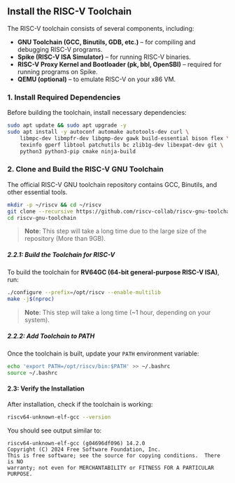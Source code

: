 ## **Install the RISC-V Toolchain**

The RISC-V toolchain consists of several components, including:
- **GNU Toolchain (GCC, Binutils, GDB, etc.)** – for compiling and debugging RISC-V programs.
- **Spike (RISC-V ISA Simulator)** – for running RISC-V binaries.
- **RISC-V Proxy Kernel and Bootloader (pk, bbl, OpenSBI)** – required for running programs on Spike.
- **QEMU (optional)** – to emulate RISC-V on your x86 VM.

### **1. Install Required Dependencies**
Before building the toolchain, install necessary dependencies:
```bash
sudo apt update && sudo apt upgrade -y
sudo apt install -y autoconf automake autotools-dev curl \
    libmpc-dev libmpfr-dev libgmp-dev gawk build-essential bison flex \
    texinfo gperf libtool patchutils bc zlib1g-dev libexpat-dev git \
    python3 python3-pip cmake ninja-build
```

### **2. Clone and Build the RISC-V GNU Toolchain**
The official RISC-V GNU toolchain repository contains GCC, Binutils, and other essential tools.

```bash
mkdir -p ~/riscv && cd ~/riscv
git clone --recursive https://github.com/riscv-collab/riscv-gnu-toolchain
cd riscv-gnu-toolchain
```
> **Note**: This step will take a long time due to the large size of the repository (More than 9GB).

##### **2.2.1: Build the Toolchain for RISC-V**
To build the toolchain for **RV64GC (64-bit general-purpose RISC-V ISA)**, run:
```bash
./configure --prefix=/opt/riscv --enable-multilib
make -j$(nproc)
```
> **Note**: This step will take a long time (~1 hour, depending on your system).

##### **2.2.2: Add Toolchain to PATH**
Once the toolchain is built, update your `PATH` environment variable:
```bash
echo 'export PATH=/opt/riscv/bin:$PATH' >> ~/.bashrc
source ~/.bashrc
```

#### **2.3: Verify the Installation**
After installation, check if the toolchain is working:
```bash
riscv64-unknown-elf-gcc --version
```
You should see output similar to:
```
riscv64-unknown-elf-gcc (g04696df096) 14.2.0
Copyright (C) 2024 Free Software Foundation, Inc.
This is free software; see the source for copying conditions.  There is NO
warranty; not even for MERCHANTABILITY or FITNESS FOR A PARTICULAR PURPOSE.
```